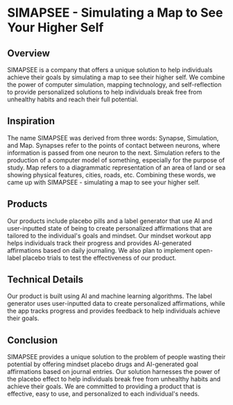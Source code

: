# SIMAPSEE - Simulating a Map to See Your Higher Self
## Overview
SIMAPSEE is a company that offers a unique solution to help individuals achieve their goals by simulating a map to see their higher self. We combine the power of computer simulation, mapping technology, and self-reflection to provide personalized solutions to help individuals break free from unhealthy habits and reach their full potential.

## Inspiration
The name SIMAPSEE was derived from three words: Synapse, Simulation, and Map. Synapses refer to the points of contact between neurons, where information is passed from one neuron to the next. Simulation refers to the production of a computer model of something, especially for the purpose of study. Map refers to a diagrammatic representation of an area of land or sea showing physical features, cities, roads, etc. Combining these words, we came up with SIMAPSEE - simulating a map to see your higher self.

## Products
Our products include placebo pills and a label generator that use AI and user-inputted state of being to create personalized affirmations that are tailored to the individual's goals and mindset. Our mindset workout app helps individuals track their progress and provides AI-generated affirmations based on daily journaling. We also plan to implement open-label placebo trials to test the effectiveness of our product.

## Technical Details
Our product is built using AI and machine learning algorithms. The label generator uses user-inputted data to create personalized affirmations, while the app tracks progress and provides feedback to help individuals achieve their goals.

## Conclusion
SIMAPSEE provides a unique solution to the problem of people wasting their potential by offering mindset placebo drugs and AI-generated goal affirmations based on journal entries. Our solution harnesses the power of the placebo effect to help individuals break free from unhealthy habits and achieve their goals. We are committed to providing a product that is effective, easy to use, and personalized to each individual's needs.

